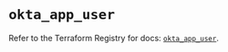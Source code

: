 # `okta_app_user`

Refer to the Terraform Registry for docs: [`okta_app_user`](https://registry.terraform.io/providers/okta/okta/4.17.0/docs/resources/app_user).
